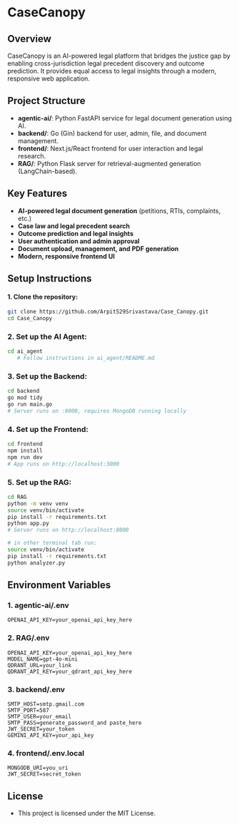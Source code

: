 # CaseCanopy

## Overview
CaseCanopy is an AI-powered legal platform that bridges the justice gap by enabling cross-jurisdiction legal precedent discovery and outcome prediction. It provides equal access to legal insights through a modern, responsive web application.

## Project Structure
- **agentic-ai/**: Python FastAPI service for legal document generation using AI.
- **backend/**: Go (Gin) backend for user, admin, file, and document management.
- **frontend/**: Next.js/React frontend for user interaction and legal research.
- **RAG/**: Python Flask server for retrieval-augmented generation (LangChain-based).

## Key Features
- **AI-powered legal document generation** (petitions, RTIs, complaints, etc.)
- **Case law and legal precedent search**
- **Outcome prediction and legal insights**
- **User authentication and admin approval**
- **Document upload, management, and PDF generation**
- **Modern, responsive frontend UI**



## Setup Instructions

#### 1. Clone the repository:
```bash
git clone https://github.com/Arpit529Srivastava/Case_Canopy.git
cd Case_Canopy
```

### 2. Set up the AI Agent:
```bash
cd ai_agent
   # Follow instructions in ai_agent/README.md
```


### 3. Set up the Backend:
```bash
cd backend
go mod tidy
go run main.go
# Server runs on :8000, requires MongoDB running locally
```

### 4. Set up the Frontend:
```bash
cd frontend
npm install
npm run dev
# App runs on http://localhost:3000
```

### 5. Set up the RAG:
```bash
cd RAG
python -m venv venv
source venv/bin/activate
pip install -r requirements.txt
python app.py
# Server runs on http://localhost:8000

# in other terminal tab run:
source venv/bin/activate
pip install -r requirements.txt
python analyzer.py
```

## Environment Variables

### 1. agentic-ai/.env
```
OPENAI_API_KEY=your_openai_api_key_here
```

### 2. RAG/.env
```
OPENAI_API_KEY=your_openai_api_key_here
MODEL_NAME=gpt-4o-mini 
QDRANT_URL=your_link
QDRANT_API_KEY=your_qdrant_api_key_here
```

### 3. backend/.env
```
SMTP_HOST=smtp.gmail.com
SMTP_PORT=587
SMTP_USER=your_email
SMTP_PASS=generate_password_and paste_here
JWT_SECRET=your_token
GEMINI_API_KEY=your_api_key
```

### 4. frontend/.env.local
```
MONGODB_URI=you_uri
JWT_SECRET=secret_token
```

## License
- This project is licensed under the MIT License.